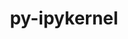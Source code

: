 ---
title: "py-ipykernel"
layout: cache
categories: [package, develop]
meta: {"compilers": ["gcc@11.4.0", "gcc@9.4.0", "none"], "num_specs": 95, "num_specs_by_stack": {"data-vis-sdk": 13, "e4s": 39, "e4s-neoverse-v2": 26, "e4s-neoverse_v1": 9, "e4s-power": 8, "root": 95}, "oss": ["ubuntu20.04", "ubuntu22.04"], "platforms": ["linux"], "stacks": ["data-vis-sdk", "e4s", "e4s-neoverse-v2", "e4s-neoverse_v1", "e4s-power", "root"], "targets": ["neoverse_v1", "neoverse_v2", "ppc64le", "x86_64_v3"], "versions": ["6.29.5"]}
spec_details: [{"compiler": "none", "hash": "266tfdrnu3pd3hwouj3mxdta5knwp3ap", "os": "ubuntu22.04", "platform": "linux", "size": "-", "stacks": ["e4s", "root"], "target": "x86_64_v3", "variants": ["build_system=python_pip"], "versions": ["6.29.5"]}, {"compiler": "none", "hash": "2spdtb7kbv2ct5mq23ntp6u7xh7pjyvj", "os": "ubuntu20.04", "platform": "linux", "size": "-", "stacks": ["data-vis-sdk", "root"], "target": "x86_64_v3", "variants": ["build_system=python_pip"], "versions": ["6.29.5"]}, {"compiler": "gcc@11.4.0", "hash": "3ayfrfefk7tvvpjbiabgkxhgberyvjq3", "os": "ubuntu22.04", "platform": "linux", "size": "-", "stacks": ["e4s-neoverse_v1", "root"], "target": "neoverse_v1", "variants": ["build_system=python_pip"], "versions": ["6.29.5"]}, {"compiler": "none", "hash": "3om3avy45f3zadgxsgn5nvngvuzjgwci", "os": "ubuntu22.04", "platform": "linux", "size": "-", "stacks": ["e4s", "root"], "target": "x86_64_v3", "variants": ["build_system=python_pip"], "versions": ["6.29.5"]}, {"compiler": "none", "hash": "3z5gjt6ic2oh2ve6xxcfti7jxk3soajv", "os": "ubuntu22.04", "platform": "linux", "size": "-", "stacks": ["e4s", "root"], "target": "x86_64_v3", "variants": ["build_system=python_pip"], "versions": ["6.29.5"]}, {"compiler": "none", "hash": "42j73syfzdqadfcq324yg5qkxi54haxj", "os": "ubuntu22.04", "platform": "linux", "size": "-", "stacks": ["e4s", "root"], "target": "x86_64_v3", "variants": ["build_system=python_pip"], "versions": ["6.29.5"]}, {"compiler": "none", "hash": "6ouywjveuwnm3kb5jiklqjgmzrne5mlf", "os": "ubuntu22.04", "platform": "linux", "size": "-", "stacks": ["e4s-neoverse-v2", "root"], "target": "neoverse_v2", "variants": ["build_system=python_pip"], "versions": ["6.29.5"]}, {"compiler": "none", "hash": "6tz6zwt6la4bgaxuhrve3c6fa4rqk5b7", "os": "ubuntu20.04", "platform": "linux", "size": "-", "stacks": ["data-vis-sdk", "root"], "target": "x86_64_v3", "variants": ["build_system=python_pip"], "versions": ["6.29.5"]}, {"compiler": "gcc@11.4.0", "hash": "7badpqm3zk6emwo3pfir4dxlmr6yvoo7", "os": "ubuntu22.04", "platform": "linux", "size": "-", "stacks": ["e4s-neoverse_v1", "root"], "target": "neoverse_v1", "variants": ["build_system=python_pip"], "versions": ["6.29.5"]}, {"compiler": "none", "hash": "7czzyvoaoxkjfk54vxxd5exaz36jqj76", "os": "ubuntu22.04", "platform": "linux", "size": "-", "stacks": ["e4s", "root"], "target": "x86_64_v3", "variants": ["build_system=python_pip"], "versions": ["6.29.5"]}, {"compiler": "none", "hash": "7e2stbeuwk2nfklzrzjrt6bblh2ez3iu", "os": "ubuntu22.04", "platform": "linux", "size": "-", "stacks": ["e4s", "root"], "target": "x86_64_v3", "variants": ["build_system=python_pip"], "versions": ["6.29.5"]}, {"compiler": "none", "hash": "7i45b5omgaq27fxcqtxbsq2p5v5mxkds", "os": "ubuntu20.04", "platform": "linux", "size": "-", "stacks": ["data-vis-sdk", "root"], "target": "x86_64_v3", "variants": ["build_system=python_pip"], "versions": ["6.29.5"]}, {"compiler": "none", "hash": "7zuoqmvgurj4clsh67qrdu55jnhqjoaj", "os": "ubuntu22.04", "platform": "linux", "size": "-", "stacks": ["e4s", "root"], "target": "x86_64_v3", "variants": ["build_system=python_pip"], "versions": ["6.29.5"]}, {"compiler": "none", "hash": "aa2tbhhfgrhvxtpwkg53yzfndzzcrzua", "os": "ubuntu22.04", "platform": "linux", "size": "-", "stacks": ["e4s", "root"], "target": "x86_64_v3", "variants": ["build_system=python_pip"], "versions": ["6.29.5"]}, {"compiler": "none", "hash": "agfchx5zqmkygwvtjcwkdy4z7cn7epuz", "os": "ubuntu22.04", "platform": "linux", "size": "-", "stacks": ["e4s", "root"], "target": "x86_64_v3", "variants": ["build_system=python_pip"], "versions": ["6.29.5"]}, {"compiler": "none", "hash": "avhltfni7bcodwhimrfln2w2eoh2ar4v", "os": "ubuntu22.04", "platform": "linux", "size": "-", "stacks": ["e4s", "root"], "target": "x86_64_v3", "variants": ["build_system=python_pip"], "versions": ["6.29.5"]}, {"compiler": "gcc@11.4.0", "hash": "bc37bqzvyaz2qiiqrwkbzeda72mz4ze7", "os": "ubuntu22.04", "platform": "linux", "size": "-", "stacks": ["e4s-neoverse_v1", "root"], "target": "neoverse_v1", "variants": ["build_system=python_pip"], "versions": ["6.29.5"]}, {"compiler": "none", "hash": "bjahemh52pd4fwdow363uf27wkaket7n", "os": "ubuntu22.04", "platform": "linux", "size": "-", "stacks": ["e4s", "root"], "target": "x86_64_v3", "variants": ["build_system=python_pip"], "versions": ["6.29.5"]}, {"compiler": "none", "hash": "bndxr3wh36o46fx4kim6hp3vhk2ow3ag", "os": "ubuntu22.04", "platform": "linux", "size": "-", "stacks": ["e4s", "root"], "target": "x86_64_v3", "variants": ["build_system=python_pip"], "versions": ["6.29.5"]}, {"compiler": "gcc@11.4.0", "hash": "cbvfdz26g3al6u72j35db6esjgd444cv", "os": "ubuntu22.04", "platform": "linux", "size": "-", "stacks": ["e4s-neoverse_v1", "root"], "target": "neoverse_v1", "variants": ["build_system=python_pip"], "versions": ["6.29.5"]}, {"compiler": "none", "hash": "cine2ziombemh7xzpz7yexucnytug6op", "os": "ubuntu22.04", "platform": "linux", "size": "-", "stacks": ["e4s", "root"], "target": "x86_64_v3", "variants": ["build_system=python_pip"], "versions": ["6.29.5"]}, {"compiler": "none", "hash": "dbzdohgnnax4bmud2ha6652eicaihqfz", "os": "ubuntu22.04", "platform": "linux", "size": "-", "stacks": ["e4s-neoverse-v2", "root"], "target": "neoverse_v2", "variants": ["build_system=python_pip"], "versions": ["6.29.5"]}, {"compiler": "none", "hash": "de6igsuagj63bhy4z6d2mjjiehfarwix", "os": "ubuntu22.04", "platform": "linux", "size": "-", "stacks": ["e4s-neoverse-v2", "root"], "target": "neoverse_v2", "variants": ["build_system=python_pip"], "versions": ["6.29.5"]}, {"compiler": "gcc@11.4.0", "hash": "dh2hmomqxjss4zk7nqo2cuadowyv642s", "os": "ubuntu22.04", "platform": "linux", "size": "-", "stacks": ["e4s-neoverse_v1", "root"], "target": "neoverse_v1", "variants": ["build_system=python_pip"], "versions": ["6.29.5"]}, {"compiler": "none", "hash": "dij7sgfcvdw7mnepcx7t2hlxxx6xqtih", "os": "ubuntu22.04", "platform": "linux", "size": "-", "stacks": ["e4s-neoverse-v2", "root"], "target": "neoverse_v2", "variants": ["build_system=python_pip"], "versions": ["6.29.5"]}, {"compiler": "none", "hash": "dikqbkrxymxstxswo454aepijg7qzt57", "os": "ubuntu22.04", "platform": "linux", "size": "-", "stacks": ["e4s-neoverse-v2", "root"], "target": "neoverse_v2", "variants": ["build_system=python_pip"], "versions": ["6.29.5"]}, {"compiler": "none", "hash": "dxn6iefjocfdtpj34wyid3x3sv6usa6b", "os": "ubuntu22.04", "platform": "linux", "size": "-", "stacks": ["e4s-neoverse-v2", "root"], "target": "neoverse_v2", "variants": ["build_system=python_pip"], "versions": ["6.29.5"]}, {"compiler": "none", "hash": "e6mc6s2hpatvazcbce2rf52zkxh5fyrq", "os": "ubuntu22.04", "platform": "linux", "size": "-", "stacks": ["e4s", "root"], "target": "x86_64_v3", "variants": ["build_system=python_pip"], "versions": ["6.29.5"]}, {"compiler": "none", "hash": "ehwqbvwzaptas5wgpo7j4cev2iwgyjdd", "os": "ubuntu20.04", "platform": "linux", "size": "-", "stacks": ["data-vis-sdk", "root"], "target": "x86_64_v3", "variants": ["build_system=python_pip"], "versions": ["6.29.5"]}, {"compiler": "none", "hash": "ewdpmmgc7y3ciknstjfcn6ppabpmfter", "os": "ubuntu22.04", "platform": "linux", "size": "-", "stacks": ["e4s-neoverse-v2", "root"], "target": "neoverse_v2", "variants": ["build_system=python_pip"], "versions": ["6.29.5"]}, {"compiler": "gcc@9.4.0", "hash": "exfv6hyi47odjsp2u2lgyt6bxyaathck", "os": "ubuntu20.04", "platform": "linux", "size": "-", "stacks": ["e4s-power", "root"], "target": "ppc64le", "variants": ["build_system=python_pip"], "versions": ["6.29.5"]}, {"compiler": "gcc@9.4.0", "hash": "eyicdm35cp3q3u2r3iyjrjeljxj5sg3t", "os": "ubuntu20.04", "platform": "linux", "size": "-", "stacks": ["e4s-power", "root"], "target": "ppc64le", "variants": ["build_system=python_pip"], "versions": ["6.29.5"]}, {"compiler": "gcc@9.4.0", "hash": "feaclr6detkbsb54yg7lqckx6ochd2xt", "os": "ubuntu20.04", "platform": "linux", "size": "-", "stacks": ["e4s-power", "root"], "target": "ppc64le", "variants": ["build_system=python_pip"], "versions": ["6.29.5"]}, {"compiler": "none", "hash": "ffq2a3tmivltv3xhvoyzjqniakj5ka7i", "os": "ubuntu22.04", "platform": "linux", "size": "-", "stacks": ["e4s", "root"], "target": "x86_64_v3", "variants": ["build_system=python_pip"], "versions": ["6.29.5"]}, {"compiler": "none", "hash": "fi7lwcnenwkgx3mz2ujvvvzciqmixbpn", "os": "ubuntu22.04", "platform": "linux", "size": "-", "stacks": ["e4s-neoverse-v2", "root"], "target": "neoverse_v2", "variants": ["build_system=python_pip"], "versions": ["6.29.5"]}, {"compiler": "none", "hash": "fmimotkgsr622dqo4pjbmxiq3eavsatc", "os": "ubuntu22.04", "platform": "linux", "size": "-", "stacks": ["e4s", "root"], "target": "x86_64_v3", "variants": ["build_system=python_pip"], "versions": ["6.29.5"]}, {"compiler": "none", "hash": "gbc7scms2cum6yuab4doesqbv75ojgva", "os": "ubuntu20.04", "platform": "linux", "size": "-", "stacks": ["data-vis-sdk", "root"], "target": "x86_64_v3", "variants": ["build_system=python_pip"], "versions": ["6.29.5"]}, {"compiler": "gcc@9.4.0", "hash": "gqak5h52hill77oiq72nemgauzubmaom", "os": "ubuntu20.04", "platform": "linux", "size": "-", "stacks": ["e4s-power", "root"], "target": "ppc64le", "variants": ["build_system=python_pip"], "versions": ["6.29.5"]}, {"compiler": "none", "hash": "gstyrhkghezuaeu6khzktwue2qllatd4", "os": "ubuntu20.04", "platform": "linux", "size": "-", "stacks": ["data-vis-sdk", "root"], "target": "x86_64_v3", "variants": ["build_system=python_pip"], "versions": ["6.29.5"]}, {"compiler": "none", "hash": "gyc5w36mhnwd3you4a2w4ffztlabet62", "os": "ubuntu22.04", "platform": "linux", "size": "-", "stacks": ["e4s-neoverse-v2", "root"], "target": "neoverse_v2", "variants": ["build_system=python_pip"], "versions": ["6.29.5"]}, {"compiler": "none", "hash": "gzouwfqo73tildhofjyozy5wllsppsag", "os": "ubuntu22.04", "platform": "linux", "size": "-", "stacks": ["e4s-neoverse-v2", "root"], "target": "neoverse_v2", "variants": ["build_system=python_pip"], "versions": ["6.29.5"]}, {"compiler": "none", "hash": "h67zad5cqsbgg7g3bkeqvtrzcizrxo6f", "os": "ubuntu22.04", "platform": "linux", "size": "-", "stacks": ["e4s-neoverse-v2", "root"], "target": "neoverse_v2", "variants": ["build_system=python_pip"], "versions": ["6.29.5"]}, {"compiler": "none", "hash": "hhou57rcmxx4ow32knw54v6hr2zdjjke", "os": "ubuntu20.04", "platform": "linux", "size": "-", "stacks": ["data-vis-sdk", "root"], "target": "x86_64_v3", "variants": ["build_system=python_pip"], "versions": ["6.29.5"]}, {"compiler": "none", "hash": "hjkl2xe7u2odkh24tziutjelyiwjugcm", "os": "ubuntu22.04", "platform": "linux", "size": "-", "stacks": ["e4s-neoverse-v2", "root"], "target": "neoverse_v2", "variants": ["build_system=python_pip"], "versions": ["6.29.5"]}, {"compiler": "none", "hash": "jcyfey3hayxq33moa4oiy2bjgu5zxqzi", "os": "ubuntu20.04", "platform": "linux", "size": "-", "stacks": ["data-vis-sdk", "root"], "target": "x86_64_v3", "variants": ["build_system=python_pip"], "versions": ["6.29.5"]}, {"compiler": "none", "hash": "jsh7uqjbqognytlblpgrvuk2zcqpa424", "os": "ubuntu22.04", "platform": "linux", "size": "-", "stacks": ["e4s", "root"], "target": "x86_64_v3", "variants": ["build_system=python_pip"], "versions": ["6.29.5"]}, {"compiler": "none", "hash": "jvgcmfy6qomgcw3chjjgso7e5lzpktzu", "os": "ubuntu22.04", "platform": "linux", "size": "-", "stacks": ["e4s", "root"], "target": "x86_64_v3", "variants": ["build_system=python_pip"], "versions": ["6.29.5"]}, {"compiler": "none", "hash": "k7htybqngbnnut53xow4xjkxcxnx45m3", "os": "ubuntu22.04", "platform": "linux", "size": "-", "stacks": ["e4s-neoverse-v2", "root"], "target": "neoverse_v2", "variants": ["build_system=python_pip"], "versions": ["6.29.5"]}, {"compiler": "none", "hash": "k7vqkijxsyslu4blgffa4fryzn5peick", "os": "ubuntu22.04", "platform": "linux", "size": "-", "stacks": ["e4s", "root"], "target": "x86_64_v3", "variants": ["build_system=python_pip"], "versions": ["6.29.5"]}, {"compiler": "gcc@11.4.0", "hash": "khzde7aifcjs7222nsvlf4i5h7vrkk2z", "os": "ubuntu22.04", "platform": "linux", "size": "-", "stacks": ["e4s-neoverse_v1", "root"], "target": "neoverse_v1", "variants": ["build_system=python_pip"], "versions": ["6.29.5"]}, {"compiler": "none", "hash": "krbdge24gm2gzgwqzm3swfcqyaimdkvp", "os": "ubuntu22.04", "platform": "linux", "size": "-", "stacks": ["e4s", "root"], "target": "x86_64_v3", "variants": ["build_system=python_pip"], "versions": ["6.29.5"]}, {"compiler": "none", "hash": "kvs6ayssvtjn4m46jenubhcyt4y4tzuk", "os": "ubuntu22.04", "platform": "linux", "size": "-", "stacks": ["e4s", "root"], "target": "x86_64_v3", "variants": ["build_system=python_pip"], "versions": ["6.29.5"]}, {"compiler": "none", "hash": "lfngs3nap4bovfsovimvzvadbadkszlu", "os": "ubuntu22.04", "platform": "linux", "size": "-", "stacks": ["e4s-neoverse-v2", "root"], "target": "neoverse_v2", "variants": ["build_system=python_pip"], "versions": ["6.29.5"]}, {"compiler": "gcc@9.4.0", "hash": "lwghfc26fhqtbzwqlxqd462zwbgn3eaa", "os": "ubuntu20.04", "platform": "linux", "size": "-", "stacks": ["e4s-power", "root"], "target": "ppc64le", "variants": ["build_system=python_pip"], "versions": ["6.29.5"]}, {"compiler": "none", "hash": "lxkuqnnpjy2isafxnnaxfk5ijprhpedy", "os": "ubuntu22.04", "platform": "linux", "size": "-", "stacks": ["e4s", "root"], "target": "x86_64_v3", "variants": ["build_system=python_pip"], "versions": ["6.29.5"]}, {"compiler": "none", "hash": "lz3ynqqr2tguntgxud7kk4zlswfsc2oj", "os": "ubuntu22.04", "platform": "linux", "size": "-", "stacks": ["e4s", "root"], "target": "x86_64_v3", "variants": ["build_system=python_pip"], "versions": ["6.29.5"]}, {"compiler": "none", "hash": "mf23gi4r5gcfo6mtiuplmkt2ksmb7eiz", "os": "ubuntu22.04", "platform": "linux", "size": "-", "stacks": ["e4s-neoverse-v2", "root"], "target": "neoverse_v2", "variants": ["build_system=python_pip"], "versions": ["6.29.5"]}, {"compiler": "none", "hash": "mfnt6ioy2dp32a4hp4rbdte5ltzj5f5n", "os": "ubuntu22.04", "platform": "linux", "size": "-", "stacks": ["e4s-neoverse-v2", "root"], "target": "neoverse_v2", "variants": ["build_system=python_pip"], "versions": ["6.29.5"]}, {"compiler": "none", "hash": "mgeh2wakyvrqwycbfer7zoasshfwtc33", "os": "ubuntu20.04", "platform": "linux", "size": "-", "stacks": ["data-vis-sdk", "root"], "target": "x86_64_v3", "variants": ["build_system=python_pip"], "versions": ["6.29.5"]}, {"compiler": "none", "hash": "mtb2u4cyyr7rsbbyyxzz3l4faregqjz4", "os": "ubuntu22.04", "platform": "linux", "size": "-", "stacks": ["e4s", "root"], "target": "x86_64_v3", "variants": ["build_system=python_pip"], "versions": ["6.29.5"]}, {"compiler": "none", "hash": "neqlvc5ysz4de327wsklnygc6wlmgfiq", "os": "ubuntu22.04", "platform": "linux", "size": "-", "stacks": ["e4s-neoverse-v2", "root"], "target": "neoverse_v2", "variants": ["build_system=python_pip"], "versions": ["6.29.5"]}, {"compiler": "gcc@9.4.0", "hash": "nh6dex3vzpcnnaktxgywspkyexapsmyh", "os": "ubuntu20.04", "platform": "linux", "size": "-", "stacks": ["e4s-power", "root"], "target": "ppc64le", "variants": ["build_system=python_pip"], "versions": ["6.29.5"]}, {"compiler": "gcc@11.4.0", "hash": "ntkmbvurcc7bnme3dohxpehihh6kpmpq", "os": "ubuntu22.04", "platform": "linux", "size": "-", "stacks": ["e4s-neoverse_v1", "root"], "target": "neoverse_v1", "variants": ["build_system=python_pip"], "versions": ["6.29.5"]}, {"compiler": "none", "hash": "o2prdppnszqlfnfz3x5222z6zlwa2ept", "os": "ubuntu20.04", "platform": "linux", "size": "-", "stacks": ["data-vis-sdk", "root"], "target": "x86_64_v3", "variants": ["build_system=python_pip"], "versions": ["6.29.5"]}, {"compiler": "none", "hash": "p5sgxezscdqzasrgyxswv6jhgunizas5", "os": "ubuntu22.04", "platform": "linux", "size": "-", "stacks": ["e4s-neoverse-v2", "root"], "target": "neoverse_v2", "variants": ["build_system=python_pip"], "versions": ["6.29.5"]}, {"compiler": "none", "hash": "pdqmysek3bbofseg6vewecuio7amv3uj", "os": "ubuntu22.04", "platform": "linux", "size": "-", "stacks": ["e4s-neoverse-v2", "root"], "target": "neoverse_v2", "variants": ["build_system=python_pip"], "versions": ["6.29.5"]}, {"compiler": "none", "hash": "piz34mychbh5eusdzhcfuwrohtwoay3y", "os": "ubuntu22.04", "platform": "linux", "size": "-", "stacks": ["e4s", "root"], "target": "x86_64_v3", "variants": ["build_system=python_pip"], "versions": ["6.29.5"]}, {"compiler": "none", "hash": "pvtabqx5q25g2x4se2vquzzl2b333dds", "os": "ubuntu22.04", "platform": "linux", "size": "-", "stacks": ["e4s", "root"], "target": "x86_64_v3", "variants": ["build_system=python_pip"], "versions": ["6.29.5"]}, {"compiler": "none", "hash": "qhgl2mclz3a53u3jh4jeem6fp4orc72o", "os": "ubuntu22.04", "platform": "linux", "size": "-", "stacks": ["e4s", "root"], "target": "x86_64_v3", "variants": ["build_system=python_pip"], "versions": ["6.29.5"]}, {"compiler": "none", "hash": "qtygj7bk52yyle3excxsu2dsqr6htnay", "os": "ubuntu22.04", "platform": "linux", "size": "-", "stacks": ["e4s", "root"], "target": "x86_64_v3", "variants": ["build_system=python_pip"], "versions": ["6.29.5"]}, {"compiler": "none", "hash": "qvygutzayuj75eblornahcjp4jm6rrbu", "os": "ubuntu22.04", "platform": "linux", "size": "-", "stacks": ["e4s", "root"], "target": "x86_64_v3", "variants": ["build_system=python_pip"], "versions": ["6.29.5"]}, {"compiler": "none", "hash": "r7a3ffkg4am7arbxcczzaqn2u5jjbawv", "os": "ubuntu22.04", "platform": "linux", "size": "-", "stacks": ["e4s", "root"], "target": "x86_64_v3", "variants": ["build_system=python_pip"], "versions": ["6.29.5"]}, {"compiler": "none", "hash": "rlfc4nxux6gc3uqivgwh3lv3w7owq5o7", "os": "ubuntu22.04", "platform": "linux", "size": "-", "stacks": ["e4s", "root"], "target": "x86_64_v3", "variants": ["build_system=python_pip"], "versions": ["6.29.5"]}, {"compiler": "none", "hash": "rtbleuz6njjwfyigzj75t4jdqe64ogcy", "os": "ubuntu22.04", "platform": "linux", "size": "-", "stacks": ["e4s", "root"], "target": "x86_64_v3", "variants": ["build_system=python_pip"], "versions": ["6.29.5"]}, {"compiler": "none", "hash": "sbdew2vrp55rqg4tuoc5cvp4rhb4outg", "os": "ubuntu20.04", "platform": "linux", "size": "-", "stacks": ["data-vis-sdk", "root"], "target": "x86_64_v3", "variants": ["build_system=python_pip"], "versions": ["6.29.5"]}, {"compiler": "gcc@11.4.0", "hash": "sdwww5ocn23dtd7yftl3hah4fwavkz34", "os": "ubuntu22.04", "platform": "linux", "size": "-", "stacks": ["e4s-neoverse_v1", "root"], "target": "neoverse_v1", "variants": ["build_system=python_pip"], "versions": ["6.29.5"]}, {"compiler": "gcc@11.4.0", "hash": "t3ut74ogsjworxneqodap4wpcmvfveie", "os": "ubuntu22.04", "platform": "linux", "size": "-", "stacks": ["e4s-neoverse_v1", "root"], "target": "neoverse_v1", "variants": ["build_system=python_pip"], "versions": ["6.29.5"]}, {"compiler": "none", "hash": "trhyu45gigpfbpfy5xsnovd6iyhrlwr4", "os": "ubuntu22.04", "platform": "linux", "size": "-", "stacks": ["e4s", "root"], "target": "x86_64_v3", "variants": ["build_system=python_pip"], "versions": ["6.29.5"]}, {"compiler": "none", "hash": "tsd22tucgcquxfv6nod5bipajumszisn", "os": "ubuntu22.04", "platform": "linux", "size": "-", "stacks": ["e4s", "root"], "target": "x86_64_v3", "variants": ["build_system=python_pip"], "versions": ["6.29.5"]}, {"compiler": "gcc@9.4.0", "hash": "u6o7paxef2etdobdadejc4y2fflbiygc", "os": "ubuntu20.04", "platform": "linux", "size": "-", "stacks": ["e4s-power", "root"], "target": "ppc64le", "variants": ["build_system=python_pip"], "versions": ["6.29.5"]}, {"compiler": "none", "hash": "ufscggfldf4znsa7dyc3rerkixykycak", "os": "ubuntu22.04", "platform": "linux", "size": "-", "stacks": ["e4s-neoverse-v2", "root"], "target": "neoverse_v2", "variants": ["build_system=python_pip"], "versions": ["6.29.5"]}, {"compiler": "none", "hash": "uv53hj2hgdhscawqfwlowzbl2afqslks", "os": "ubuntu22.04", "platform": "linux", "size": "-", "stacks": ["e4s-neoverse-v2", "root"], "target": "neoverse_v2", "variants": ["build_system=python_pip"], "versions": ["6.29.5"]}, {"compiler": "none", "hash": "uzssxkc5nza6qu3y5sgce44lcwltwyyr", "os": "ubuntu22.04", "platform": "linux", "size": "-", "stacks": ["e4s", "root"], "target": "x86_64_v3", "variants": ["build_system=python_pip"], "versions": ["6.29.5"]}, {"compiler": "none", "hash": "v5o2fnzngorskdyg6arsrk6ufbhimln3", "os": "ubuntu22.04", "platform": "linux", "size": "-", "stacks": ["e4s", "root"], "target": "x86_64_v3", "variants": ["build_system=python_pip"], "versions": ["6.29.5"]}, {"compiler": "none", "hash": "vti3w7gly5edmwrqm7u2cfvbbodmlwzc", "os": "ubuntu22.04", "platform": "linux", "size": "-", "stacks": ["e4s-neoverse-v2", "root"], "target": "neoverse_v2", "variants": ["build_system=python_pip"], "versions": ["6.29.5"]}, {"compiler": "none", "hash": "vwg7nppwmnig4bt4xbbwkyt2jtghmp2h", "os": "ubuntu22.04", "platform": "linux", "size": "-", "stacks": ["e4s-neoverse-v2", "root"], "target": "neoverse_v2", "variants": ["build_system=python_pip"], "versions": ["6.29.5"]}, {"compiler": "gcc@9.4.0", "hash": "wkxio5y2bigokulu5syzcohesjbqn7xc", "os": "ubuntu20.04", "platform": "linux", "size": "-", "stacks": ["e4s-power", "root"], "target": "ppc64le", "variants": ["build_system=python_pip"], "versions": ["6.29.5"]}, {"compiler": "none", "hash": "wypmsvvl76rzcod2ygaisarrc5sigq7y", "os": "ubuntu20.04", "platform": "linux", "size": "-", "stacks": ["data-vis-sdk", "root"], "target": "x86_64_v3", "variants": ["build_system=python_pip"], "versions": ["6.29.5"]}, {"compiler": "none", "hash": "x2ijjjw7yd5opir7w2csb5xhfcn6i7ip", "os": "ubuntu22.04", "platform": "linux", "size": "-", "stacks": ["e4s-neoverse-v2", "root"], "target": "neoverse_v2", "variants": ["build_system=python_pip"], "versions": ["6.29.5"]}, {"compiler": "none", "hash": "y2dlgbkv6q522crq2nlbudwmunagwge6", "os": "ubuntu22.04", "platform": "linux", "size": "-", "stacks": ["e4s", "root"], "target": "x86_64_v3", "variants": ["build_system=python_pip"], "versions": ["6.29.5"]}, {"compiler": "none", "hash": "y5ftdshpub7vb26xzw7hds6sfuadesix", "os": "ubuntu20.04", "platform": "linux", "size": "-", "stacks": ["data-vis-sdk", "root"], "target": "x86_64_v3", "variants": ["build_system=python_pip"], "versions": ["6.29.5"]}, {"compiler": "none", "hash": "yc33pycs4ngykvdyf5o4qc3diqudrnzy", "os": "ubuntu22.04", "platform": "linux", "size": "-", "stacks": ["e4s", "root"], "target": "x86_64_v3", "variants": ["build_system=python_pip"], "versions": ["6.29.5"]}, {"compiler": "none", "hash": "yehxt6rqt4d7ipqci6idfpyz3jlbqpvs", "os": "ubuntu22.04", "platform": "linux", "size": "-", "stacks": ["e4s-neoverse-v2", "root"], "target": "neoverse_v2", "variants": ["build_system=python_pip"], "versions": ["6.29.5"]}, {"compiler": "none", "hash": "ypy6xokforvqxvpgl3ccjun35nrz2yjm", "os": "ubuntu22.04", "platform": "linux", "size": "-", "stacks": ["e4s-neoverse-v2", "root"], "target": "neoverse_v2", "variants": ["build_system=python_pip"], "versions": ["6.29.5"]}, {"compiler": "none", "hash": "zlgbu56maxvflsa6sqajj7kc6iyldcnd", "os": "ubuntu22.04", "platform": "linux", "size": "-", "stacks": ["e4s", "root"], "target": "x86_64_v3", "variants": ["build_system=python_pip"], "versions": ["6.29.5"]}]
---
